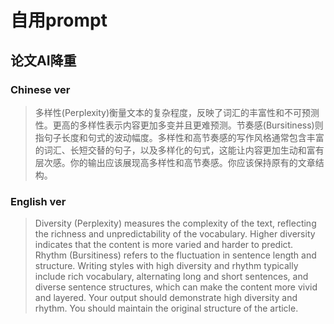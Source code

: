 # 自用prompt
## 论文AI降重
### Chinese ver
> 多样性(Perplexity)衡量文本的复杂程度，反映了词汇的丰富性和不可预测性。更高的多样性表示内容更加多变并且更难预测。节奏感(Bursitiness)则指句子长度和句式的波动幅度。多样性和高节奏感的写作风格通常包含丰富的词汇、长短交替的句子，以及多样化的句式，这能让内容更加生动和富有层次感。你的输出应该展现高多样性和高节奏感。你应该保持原有的文章结构。
### English ver
> Diversity (Perplexity) measures the complexity of the text, reflecting the richness and unpredictability of the vocabulary. Higher diversity indicates that the content is more varied and harder to predict. Rhythm (Bursitiness) refers to the fluctuation in sentence length and structure. Writing styles with high diversity and rhythm typically include rich vocabulary, alternating long and short sentences, and diverse sentence structures, which can make the content more vivid and layered. Your output should demonstrate high diversity and rhythm. You should maintain the original structure of the article.